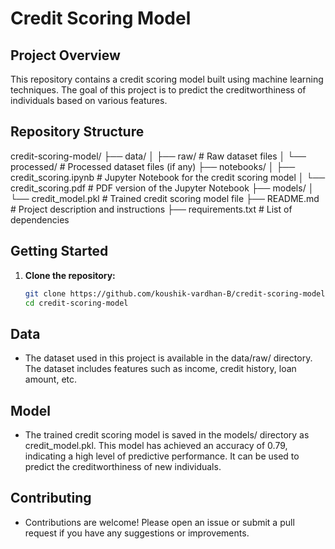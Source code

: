 # Credit Scoring Model

## Project Overview
This repository contains a credit scoring model built using machine learning techniques. The goal of this project is to predict the creditworthiness of individuals based on various features.

## Repository Structure
credit-scoring-model/
├── data/
│   ├── raw/                # Raw dataset files
│   └── processed/           # Processed dataset files (if any)
├── notebooks/
│   ├── credit_scoring.ipynb # Jupyter Notebook for the credit scoring model
│   └── credit_scoring.pdf   # PDF version of the Jupyter Notebook
├── models/
│   └── credit_model.pkl     # Trained credit scoring model file
├── README.md                # Project description and instructions
├── requirements.txt         # List of dependencies


## Getting Started
1. **Clone the repository:**
   ```bash
   git clone https://github.com/koushik-vardhan-B/credit-scoring-model.git
   cd credit-scoring-model


## Data
 - The dataset used in this project is available in the data/raw/ directory. The dataset includes features such as income, credit history, loan amount, etc.
## Model
 - The trained credit scoring model is saved in the models/ directory as credit_model.pkl. This model has achieved an accuracy of 0.79, indicating a high level of predictive performance. It can be used to predict the creditworthiness of new individuals.
## Contributing
 - Contributions are welcome! Please open an issue or submit a pull request if you have any suggestions or improvements.

